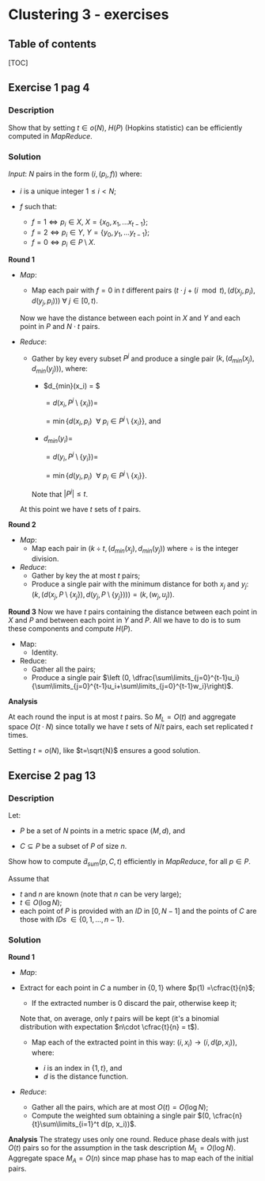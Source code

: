 # Clustering 3 - exercises

## Table of contents

[TOC]

## Exercise 1 pag 4

### Description

Show that by setting $t ∈ o(N)$, $H(P)$ (Hopkins statistic) can be efficiently computed in *MapReduce*.

### Solution

*Input*: $N$ pairs in the form $(i, (p_i, f))$ where:

* $i$ is a unique integer $1 \le i < N$;

* $f$ such that:
  * $f=1 \iff p_i\in X$, $X=\{x_0,x_1,...x_{t-1}\}$;
  * $f=2 \iff p_i\in Y$, $Y=\{y_0,y_1,...y_{t-1}\}$;
  * $f=0 \iff p_i\in P\setminus X$.

**Round 1**

- *Map*:
  
  - Map each pair with $f=0$ in $t$ different pairs $(t\cdot j +(i\mod{t}), (d(x_j, p_i),d(y_j,p_i)))~\forall~j\in [0,t)$.
  
  Now we have the distance between each point in $X$ and $Y$ and each point in $P$ and $N\cdot t$ pairs.
  
- *Reduce*:
  
  - Gather by key every subset $P^j$ and produce a single pair $(k, (d_{min}(x_j), d_{min}(y_j)))$, where:
    
    - $d_{min}(x_i) = $
    
      $= d(x_i,P^j\setminus \{x_i\})=$
    
      $=\min{\{d(x_i,p_i)~~\forall~p_i\in P^j\setminus \{x_i\}\}}$, and
    
    - $d_{min}(y_i)=$
    
      $=d(y_i,P^j\setminus \{y_i\})=$
    
      $=\min{\{d(y_i,p_i)~~\forall~p_i\in P^j\setminus \{x_i\}\}}$.
    
    Note that $|P^j|\le t$.
  
  At this point we have $t$ sets of $t$ pairs.

**Round 2**

- *Map*:
  - Map each pair in $(k \div t, (d_{min}(x_j), d_{min}(y_j))$ where $\div$ is the integer division.
- *Reduce*:
  - Gather by key the at most $t$ pairs;
  - Produce a single pair with the minimum distance for both $x_j$ and $y_j$:  $(k, (d(x_j,P\setminus \{x_j\}), d(y_j,P\setminus \{y_j\})))=(k, (w_j, u_j))$.

**Round 3**
Now we have $t$ pairs containing the distance between each point in $X$ and $P$ and between each point in $Y$ and $P$. All we have to do is to sum these components and compute $H(P)$.

- Map:
  - Identity.
- Reduce:
  - Gather all the pairs;
  - Produce a single pair $\left (0, \dfrac{\sum\limits_{j=0}^{t-1}u_i}{\sum\limits_{j=0}^{t-1}u_i+\sum\limits_{j=0}^{t-1}w_i}\right)$.

**Analysis**

At each round the input is at most $t$ pairs. So $M_L=O(t)$ and aggregate space $O(t\cdot N)$ since totally we have $t$ sets of $N/t$ pairs, each set replicated $t$ times.

Setting $t=o(N)$, like $t=\sqrt{N}$ ensures a good solution.



## Exercise 2 pag 13

### Description

Let:

* $P$ be a set of $N$ points in a metric space $(M, d)$, and

* $C ⊆ P$ be a subset of $P$ of size $n$.

Show how to compute $\tilde{d}_{sum} (p, C , t)$ efficiently in *MapReduce*, for all $p \in P$. 

Assume that

- $t$ and $n$ are known (note that $n$ can be very large);
- $t ∈ O(\log{N})$;
- each point of $P$ is provided with an *ID* in $[0, N − 1]$ and the points of $C$ are those with *IDs* $\in \{0, 1, . . . , n− 1\}$.

### Solution

**Round 1**

- *Map*:
  
- Extract for each point in $C$ a number in $\{0,1\}$ where $p(1) =\cfrac{t}{n}$;
  
  - If the extracted number is $0$ discard the pair, otherwise keep it;
    
  
  Note that, on average, only $t$ pairs will be kept (it's a binomial distribution with expectation $n\cdot \cfrac{t}{n} = t$).
  
  - Map each of the extracted point in this way: $(i, x_i) \longrightarrow (i, d(p, x_i))$, where:
  
    - $i$ is an index in $\{1, t\}$, and
    - $d$ is the distance function.
  
- *Reduce*:

  - Gather all the pairs, which are at most $O(t)=O(\log N)$;
  - Compute the weighted sum obtaining a single pair $(0, \cfrac{n}{t}\sum\limits_{i=1}^t d(p, x_i))$.

**Analysis**
The strategy uses only one round. Reduce phase deals with just $O(t)$ pairs so for the assumption in the task description $M_L=O(\log N)$. Aggregate space $M_A=O(n)$ since map phase has to map each of the initial pairs.


